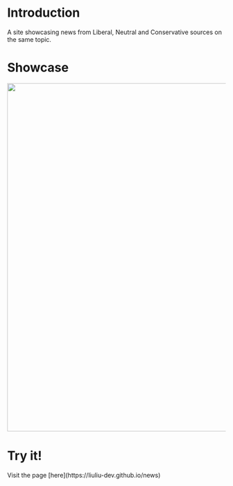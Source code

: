 <h1>Introduction</h1>
A site showcasing news from Liberal, Neutral and Conservative sources on the same topic.

<h1>Showcase</h1>
<img src="https://github.com/liuliu-dev/news/blob/master/News.gif" width="800">

<h1>Try it!</h1>
Visit the page [here](https://liuliu-dev.github.io/news)
